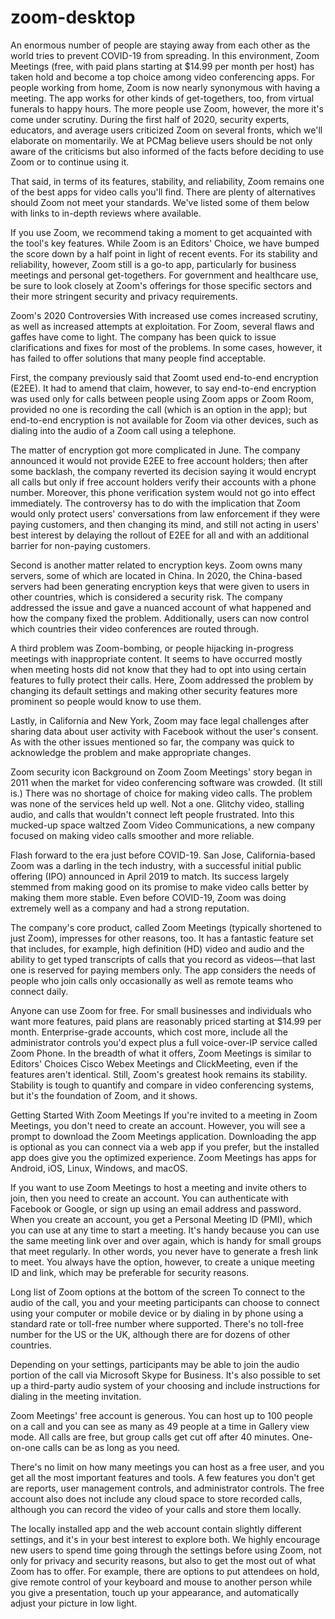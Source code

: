 # zoom-desktop
An enormous number of people are staying away from each other as the world tries to prevent COVID-19 from spreading. In this environment, Zoom Meetings (free, with paid plans starting at $14.99 per month per host) has taken hold and become a top choice among video conferencing apps. For people working from home, Zoom is now nearly synonymous with having a meeting. The app works for other kinds of get-togethers, too, from virtual funerals to happy hours. The more people use Zoom, however, the more it's come under scrutiny. During the first half of 2020, security experts, educators, and average users criticized Zoom on several fronts, which we'll elaborate on momentarily. We at PCMag believe users should be not only aware of the criticisms but also informed of the facts before deciding to use Zoom or to continue using it. 

That said, in terms of its features, stability, and reliability, Zoom remains one of the best apps for video calls you'll find. There are plenty of alternatives should Zoom not meet your standards. We've listed some of them below with links to in-depth reviews where available. 

If you use Zoom, we recommend taking a moment to get acquainted with the tool's key features. While Zoom is an Editors' Choice, we have bumped the score down by a half point in light of recent events. For its stability and reliability, however, Zoom still is a go-to app, particularly for business meetings and personal get-togethers. For government and healthcare use, be sure to look closely at Zoom's offerings for those specific sectors and their more stringent security and privacy requirements.


Zoom's 2020 Controversies
With increased use comes increased scrutiny, as well as increased attempts at exploitation. For Zoom, several flaws and gaffes have come to light. The company has been quick to issue clarifications and fixes for most of the problems. In some cases, however, it has failed to offer solutions that many people find acceptable.

First, the company previously said that Zoomt used end-to-end encryption (E2EE). It had to amend that claim, however, to say end-to-end encryption was used only for calls between people using Zoom apps or Zoom Room, provided no one is recording the call (which is an option in the app); but end-to-end encryption is not available for Zoom via other devices, such as dialing into the audio of a Zoom call using a telephone. 

The matter of encryption got more complicated in June. The company announced it would not provide E2EE to free account holders; then after some backlash, the company reverted its decision saying it would encrypt all calls but only if free account holders verify their accounts with a phone number. Moreover, this phone verification system would not go into effect immediately. The controversy has to do with the implication that Zoom would only protect users' conversations from law enforcement if they were paying customers, and then changing its mind, and still not acting in users' best interest by delaying the rollout of E2EE for all and with an additional barrier for non-paying customers.

Second is another matter related to encryption keys. Zoom owns many servers, some of which are located in China. In 2020, the China-based servers had been generating encryption keys that were given to users in other countries, which is considered a security risk. The company addressed the issue and gave a nuanced account of what happened and how the company fixed the problem. Additionally, users can now control which countries their video conferences are routed through.

A third problem was Zoom-bombing, or people hijacking in-progress meetings with inappropriate content. It seems to have occurred mostly when meeting hosts did not know that they had to opt into using certain features to fully protect their calls. Here, Zoom addressed the problem by changing its default settings and making other security features more prominent so people would know to use them.

Lastly, in California and New York, Zoom may face legal challenges after sharing data about user activity with Facebook without the user's consent. As with the other issues mentioned so far, the company was quick to acknowledge the problem and make appropriate changes.

Zoom security icon
Background on Zoom
Zoom Meetings' story began in 2011 when the market for video conferencing software was crowded. (It still is.) There was no shortage of choice for making video calls. The problem was none of the services held up well. Not a one. Glitchy video, stalling audio, and calls that wouldn't connect left people frustrated. Into this mucked-up space waltzed Zoom Video Communications, a new company focused on making video calls smoother and more reliable.

Flash forward to the era just before COVID-19. San Jose, California-based Zoom was a darling in the tech industry, with a successful initial public offering (IPO) announced in April 2019 to match. Its success largely stemmed from making good on its promise to make video calls better by making them more stable. Even before COVID-19, Zoom was doing extremely well as a company and had a strong reputation.

The company's core product, called Zoom Meetings (typically shortened to just Zoom), impresses for other reasons, too. It has a fantastic feature set that includes, for example, high definition (HD) video and audio and the ability to get typed transcripts of calls that you record as videos—that last one is reserved for paying members only. The app considers the needs of people who join calls only occasionally as well as remote teams who connect daily.

Anyone can use Zoom for free. For small businesses and individuals who want more features, paid plans are reasonably priced starting at $14.99 per month. Enterprise-grade accounts, which cost more, include all the administrator controls you'd expect plus a full voice-over-IP service called Zoom Phone. In the breadth of what it offers, Zoom Meetings is similar to Editors' Choices Cisco Webex Meetings and ClickMeeting, even if the features aren't identical. Still, Zoom's greatest hook remains its stability. Stability is tough to quantify and compare in video conferencing systems, but it's the foundation of Zoom, and it shows.

Getting Started With Zoom Meetings
If you're invited to a meeting in Zoom Meetings, you don't need to create an account. However, you will see a prompt to download the Zoom Meetings application. Downloading the app is optional as you can connect via a web app if you prefer, but the installed app does give you the optimized experience. Zoom Meetings has apps for Android, iOS, Linux, Windows, and macOS.

If you want to use Zoom Meetings to host a meeting and invite others to join, then you need to create an account. You can authenticate with Facebook or Google, or sign up using an email address and password. When you create an account, you get a Personal Meeting ID (PMI), which you can use at any time to start a meeting. It's handy because you can use the same meeting link over and over again, which is handy for small groups that meet regularly. In other words, you never have to generate a fresh link to meet. You always have the option, however, to create a unique meeting ID and link, which may be preferable for security reasons.

Long list of Zoom options at the bottom of the screen
To connect to the audio of the call, you and your meeting participants can choose to connect using your computer or mobile device or by dialing in by phone using a standard rate or toll-free number where supported. There's no toll-free number for the US or the UK, although there are for dozens of other countries.

Depending on your settings, participants may be able to join the audio portion of the call via Microsoft Skype for Business. It's also possible to set up a third-party audio system of your choosing and include instructions for dialing in the meeting invitation.

Zoom Meetings' free account is generous. You can host up to 100 people on a call and you can see as many as 49 people at a time in Gallery view mode. All calls are free, but group calls get cut off after 40 minutes. One-on-one calls can be as long as you need.

There's no limit on how many meetings you can host as a free user, and you get all the most important features and tools. A few features you don't get are reports, user management controls, and administrator controls. The free account also does not include any cloud space to store recorded calls, although you can record the video of your calls and store them locally.

The locally installed app and the web account contain slightly different settings, and it's in your best interest to explore both. We highly encourage new users to spend time going through the settings before using Zoom, not only for privacy and security reasons, but also to get the most out of what Zoom has to offer. For example, there are options to put attendees on hold, give remote control of your keyboard and mouse to another person while you give a presentation, touch up your appearance, and automatically adjust your picture in low light.
